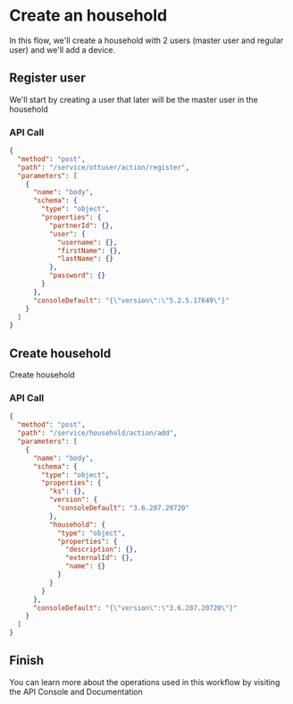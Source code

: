 <!--METADATA
{
  "summary": "Create household with 2 users and 1 device"
}
-->

# Create an household
In this flow, we'll create a household with 2 users (master user and regular user) and we'll add a device.

## Register user
We'll start by creating a user that later will be the master user in the household

### API Call
```json
{
  "method": "post",
  "path": "/service/ottuser/action/register",
  "parameters": [
    {
      "name": "body",
      "schema": {
        "type": "object",
        "properties": {
          "partnerId": {},
          "user": {
            "username": {},
            "firstName": {},
            "lastName": {}
          },
          "password": {}
        }
      },
      "consoleDefault": "{\"version\":\"5.2.5.17649\"}"
    }
  ]
}
```

## Create household
Create household

### API Call
```json
{
  "method": "post",
  "path": "/service/household/action/add",
  "parameters": [
    {
      "name": "body",
      "schema": {
        "type": "object",
        "properties": {
          "ks": {},
          "version": {
            "consoleDefault": "3.6.287.20720"
          },
          "household": {
            "type": "object",
            "properties": {
              "description": {},
              "externalId": {},
              "name": {}
            }
          }
        }
      },
      "consoleDefault": "{\"version\":\"3.6.287.20720\"}"
    }
  ]
}
```

## Finish
You can learn more about the operations used in this workflow by visiting the API Console and Documentation